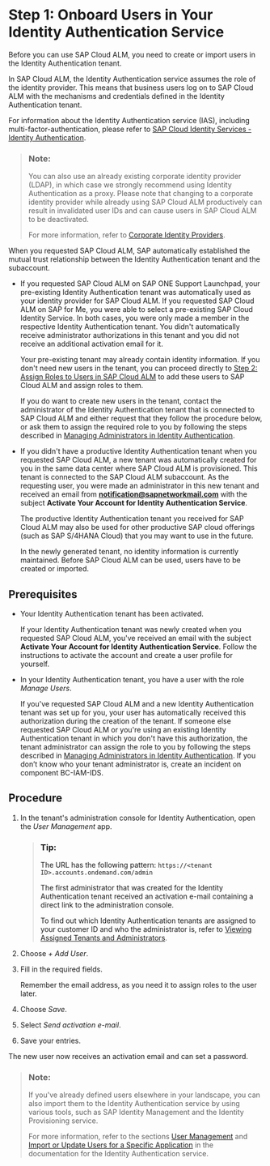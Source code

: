 <!-- loiof2a8a8cd38044f1aae04d8e5491530d4 -->

# Step 1: Onboard Users in Your Identity Authentication Service

Before you can use SAP Cloud ALM, you need to create or import users in the Identity Authentication tenant.



In SAP Cloud ALM, the Identity Authentication service assumes the role of the identity provider. This means that business users log on to SAP Cloud ALM with the mechanisms and credentials defined in the Identity Authentication tenant.

For information about the Identity Authentication service \(IAS\), including multi-factor-authentication, please refer to [SAP Cloud Identity Services - Identity Authentication](https://help.sap.com/viewer/6d6d63354d1242d185ab4830fc04feb1/Cloud/en-US/d17a116432d24470930ebea41977a888.html).

> ### Note:  
> You can also use an already existing corporate identity provider \(LDAP\), in which case we strongly recommend using Identity Authentication as a proxy. Please note that changing to a corporate identity provider while already using SAP Cloud ALM productively can result in invalidated user IDs and can cause users in SAP Cloud ALM to be deactivated.
> 
> For more information, refer to [Corporate Identity Providers](https://help.sap.com/viewer/6d6d63354d1242d185ab4830fc04feb1/LATEST/en-US/19f3eca47db643b6aad448b5dc1075ad.html).

When you requested SAP Cloud ALM, SAP automatically established the mutual trust relationship between the Identity Authentication tenant and the subaccount.

-   If you requested SAP Cloud ALM on SAP ONE Support Launchpad, your pre-existing Identity Authentication tenant was automatically used as your identity provider for SAP Cloud ALM. If you requested SAP Cloud ALM on SAP for Me, you were able to select a pre-existing SAP Cloud Identity Service. In both cases, you were only made a member in the respective Identity Authentication tenant. You didn't automatically receive administrator authorizations in this tenant and you did not receive an additional activation email for it.

    Your pre-existing tenant may already contain identity information. If you don't need new users in the tenant, you can proceed directly to [Step 2: Assign Roles to Users in SAP Cloud ALM](step-2-assign-roles-to-users-in-sap-cloud-alm-7304b17.md) to add these users to SAP Cloud ALM and assign roles to them.

    If you do want to create new users in the tenant, contact the administrator of the Identity Authentication tenant that is connected to SAP Cloud ALM and either request that they follow the procedure below, or ask them to assign the required role to you by following the steps described in [Managing Administrators in Identity Authentication](https://help.sap.com/viewer/6d6d63354d1242d185ab4830fc04feb1/LATEST/en-US/786eea2e06fa4bef84d914a7c319d74c.html).

-   If you didn't have a productive Identity Authentication tenant when you requested SAP Cloud ALM, a new tenant was automatically created for you in the same data center where SAP Cloud ALM is provisioned. This tenant is connected to the SAP Cloud ALM subaccount. As the requesting user, you were made an administrator in this new tenant and received an email from **notification@sapnetworkmail.com** with the subject **Activate Your Account for Identity Authentication Service**.

    The productive Identity Authentication tenant you received for SAP Cloud ALM may also be used for other productive SAP cloud offerings \(such as SAP S/4HANA Cloud\) that you may want to use in the future.

    In the newly generated tenant, no identity information is currently maintained. Before SAP Cloud ALM can be used, users have to be created or imported.








<a name="loiof2a8a8cd38044f1aae04d8e5491530d4__section_cyj_lcy_hnb"/>

## Prerequisites

-   Your Identity Authentication tenant has been activated.

    If your Identity Authentication tenant was newly created when you requested SAP Cloud ALM, you've received an email with the subject **Activate Your Account for Identity Authentication Service**. Follow the instructions to activate the account and create a user profile for yourself.

-   In your Identity Authentication tenant, you have a user with the role *Manage Users*.

    If you've requested SAP Cloud ALM and a new Identity Authentication tenant was set up for you, your user has automatically received this authorization during the creation of the tenant. If someone else requested SAP Cloud ALM or you're using an existing Identity Authentication tenant in which you don't have this authorization, the tenant administrator can assign the role to you by following the steps described in [Managing Administrators in Identity Authentication](https://help.sap.com/viewer/6d6d63354d1242d185ab4830fc04feb1/LATEST/en-US/786eea2e06fa4bef84d914a7c319d74c.html). If you don’t know who your tenant administrator is, create an incident on component BC-IAM-IDS.




<a name="loiof2a8a8cd38044f1aae04d8e5491530d4__section_h1w_1dy_hnb"/>

## Procedure

1.  In the tenant's administration console for Identity Authentication, open the *User Management* app.

    > ### Tip:  
    > The URL has the following pattern: `https://<tenant ID>.accounts.ondemand.com/admin`
    > 
    > The first administrator that was created for the Identity Authentication tenant received an activation e-mail containing a direct link to the administration console.
    > 
    > To find out which Identity Authentication tenants are assigned to your customer ID and who the administrator is, refer to [Viewing Assigned Tenants and Administrators](https://help.sap.com/viewer/6d6d63354d1242d185ab4830fc04feb1/LATEST/en-US/f56e6f24e373404087d6a1a9a13515a2.html).

2.  Choose *\+ Add User*.

3.  Fill in the required fields.

    Remember the email address, as you need it to assign roles to the user later.

4.  Choose *Save*.

5.  Select *Send activation e-mail*.

6.  Save your entries.


The new user now receives an activation email and can set a password.

> ### Note:  
> If you've already defined users elsewhere in your landscape, you can also import them to the Identity Authentication service by using various tools, such as SAP Identity Management and the Identity Provisioning service.
> 
> For more information, refer to the sections [User Management](http://help.sap.com/viewer/6d6d63354d1242d185ab4830fc04feb1/LATEST/en-US/228428f9f476449cafd841a68d75b234.html) and [Import or Update Users for a Specific Application](https://help.sap.com/docs/IDENTITY_AUTHENTICATION/6d6d63354d1242d185ab4830fc04feb1/33838e0760f8411daf758a1c11818cc4.html) in the documentation for the Identity Authentication service.

